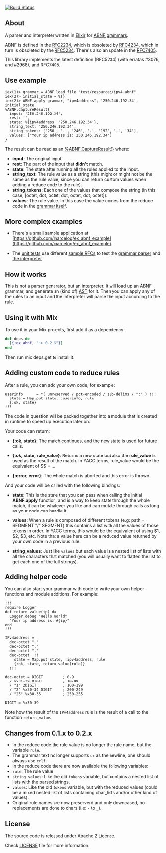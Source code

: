 [![Build Status](https://travis-ci.org/marcelog/ex_abnf.svg)](https://travis-ci.org/marcelog/ex_abnf)

## About

A parser and interpreter written in [Elixir](http://elixir-lang.org/) for [ABNF grammars](https://en.wikipedia.org/wiki/Augmented_Backus%E2%80%93Naur_Form).

ABNF is defined in the [RFC2234](https://tools.ietf.org/html/rfc2234), which is
obsoleted by [RFC4234](https://tools.ietf.org/html/rfc4234), which in turn is
obsoleted by the [RFC5234](https://tools.ietf.org/html/rfc5234). There's also an update
in the [RFC7405](https://tools.ietf.org/html/rfc7405).

This library implements the latest definition (RFC5234) (with erratas #3076, and #2968), and RFC7405.

## Use example

    iex(1)> grammar = ABNF.load_file "test/resources/ipv4.abnf"
    iex(2)> initial_state = %{}
    iex(2)> ABNF.apply grammar, "ipv4address", '250.246.192.34', initial_state
    %ABNF.CaptureResult{
      input: '250.246.192.34',
      rest: '',
      state: %{ipv4address: '250.246.192.34'},
      string_text: '250.246.192.34',
      string_tokens: ['250', '.', '246', '.', '192', '.', '34'],
      values: ["Your ip address is: 250.246.192.34"]
    }

The result can be read as an [%ABNF.CaptureResult{}](https://github.com/marcelog/ex_abnf/blob/master/lib/ex_abnf/capture_result.ex)
where:
 * **input**: The original input
 * **rest**: The part of the input that **didn't** match.
 * **state**: The state after running all the rules applied to the input.
 * **string_text**: The rule value as a string (this might or might not be the same  as the rule value, since you can return custom values when adding a reduce code to the rule).
 * **string_tokens**: Each one of the values that compose the string (in this case, [octet, dot, octet, dot, octet, dot, octet]).
 * **values**: The rule value. In this case the value comes from the reduce code in the [grammar itself](https://github.com/marcelog/ex_abnf/blob/master/test/resources/ipv4.abnf#L6).

## More complex examples

* There's a small sample application at [https://github.com/marcelog/ex_abnf_example](https://github.com/marcelog/ex_abnf_example).

* The [unit tests](https://github.com/marcelog/ex_abnf/blob/master/test/ex_abnf_test.exs)
use different [sample RFCs](https://github.com/marcelog/ex_abnf/tree/master/test/resources) to
test the [grammar parser](https://github.com/marcelog/ex_abnf/blob/master/lib/ex_abnf/grammar.ex)
and [the interpreter](https://github.com/marcelog/ex_abnf/blob/master/lib/ex_abnf/interpreter.ex)

## How it works
This is not a parser generator, but an interpreter. It will load up an ABNF
grammar, and generate an (kind of) [AST](http://en.wikipedia.org/wiki/Abstract_syntax_tree)
for it. Then you can apply any of the rules to an input and the interpreter
will parse the input according to the rule.

## Using it with Mix

To use it in your Mix projects, first add it as a dependency:

```elixir
def deps do
  [{:ex_abnf, "~> 0.2.5"}]
end
```
Then run mix deps.get to install it.

## Adding custom code to reduce rules
After a rule, you can add your own code, for example:
```
userinfo      = *( unreserved / pct-encoded / sub-delims / ":" ) !!!
  state = Map.put state, :userinfo, rule
  {:ok, state}
!!!
```

The code in question will be packed together into a module that is created in
runtime to speed up execution later on.

Your code can return:
 * **{:ok, state}**: The match continues, and the new state is used for
 future calls.

 * **{:ok, state, rule_value}**: Returns a new state but also the **rule_value**
 is used as the result of the match. In YACC terms, rule_value would be the
 equivalent of $$ = ...

 * **{:error, error}**: The whole match is aborted and this error is thrown.

And your code will be called with the following bindings:

 * **state**: This is the state that you can pass when calling the initial
 **ABNF.apply** function, and is a way to keep state through the whole match,
 it can be whatever you like and can mutate through calls as long as your code
 can handle it.

 * **values**: When a rule is composed of different tokens
 (e.g: path = SEGMENT "/" SEGMENT) this contains a list with all the values of
 those tokens in order. In YACC terms, this would be the equivalent of using
 $1, $2, $3, etc. Note that a value here can be a reduced value returned by
 your own code in a previous rule.

 * **string_values**: Just like `values` but each value is a nested list of
 lists with all the characters that matched (you will usually want to flatten
 the list to get each one of the full strings).

## Adding helper code
You can also start your grammar with code to write your own helper functions and
module additions. For example:
```
!!!
require Logger
def return_value(ip) do
  Logger.debug "Hello world"
  "Your ip address is: #{ip}"
end
!!!

IPv4address =
  dec-octet "."
  dec-octet "."
  dec-octet "."
  dec-octet !!!
    state = Map.put state, :ipv4address, rule
    {:ok, state, return_value(rule)}
  !!!

dec-octet = DIGIT         ; 0-9
  / %x31-39 DIGIT         ; 10-99
  / "1" 2DIGIT            ; 100-199
  / "2" %x30-34 DIGIT     ; 200-249
  / "25" %x30-35          ; 250-255

DIGIT = %x30-39
```

Note how the result of the `IPv4address` rule is the result of a call to the
function `return_value`.

## Changes from 0.1.x to 0.2.x
 * In the reduce code the rule value is no longer the rule name, but the
 variable `rule`.
 * The grammar text no longer supports `cr` as the newline, one should always
 use `crlf`.
 * In the reduce code there are now available the following variables:
  * `rule`: The rule value
  * `string_values`: Like the old `tokens` variable, but contains a nested list
  of lists with the parsed strings.
  * `values`: Like the old `tokens` variable, but with the reduced values
  (could be a mixed nested list of lists containing char_lists and/or other
  kind of values).
 * Original rule names are now preserverd and only downcased, no replacements
 are done to chars (i.e: `-` to `_`).

## License
The source code is released under Apache 2 License.

Check [LICENSE](https://github.com/marcelog/ex_abnf/blob/master/LICENSE) file
for more information.

